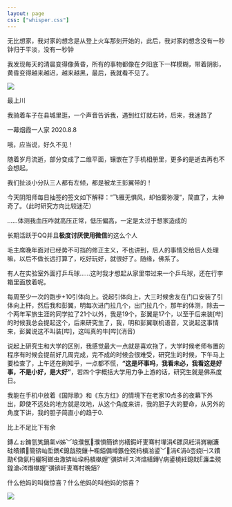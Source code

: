 ```yaml
---
layout: page
css: ["whisper.css"]
---
```


<p class='pp'>无比想家，我对家的想念是从登上火车那刻开始的，此后，我对家的想念没有一秒钟归于平淡，没有一秒钟 </p>  
<p class='pp'>我发现每天的清晨变得像黄昏，所有的事物都像在夕阳底下一样模糊，带着阴影，黄昏变得越来越迟，越来越黑，最后，我就看不见了。 </p>  



<p class='pp'><img src="https://gsp0.baidu.com/5aAHeD3nKhI2p27j8IqW0jdnxx1xbK/tb/editor/images/client/image_emoticon25.png"></p>  

<p class='pp'>最上川</p>

<p class='pp'>我骑着车子在县城里逛，一个声音告诉我，遇到红灯就右转，后来，我迷路了</p>
<p class='pp'>一幕烟霞一人家 2020.8.8</p>
<p class='pp'>哦，应当说，好久不见！</p>
<p class='pp'>随着岁月流逝，部分变成了二维平面，镶嵌在了手机相册里，更多的是逝去再也不会想起。 </p>  
<p class='pp'>我们扯淡小分队三人都有左倾，都是被龙王彭翼带的！ </p>
<p class='pp'>今天阴阳师每日抽签的签文如下解释：“飞雁无惧风，却怕雾弥漫”，简直了，太神奇了。（此时研究方向比较迷茫）</p>
<p class='pp'>……体测我血压咋就高压正常，低压偏高，一定是太过于想家造成的</p>
<p class='pp'>长期活跃于QQ并且<b>极度讨厌使用微信</b>的这么个人</p>
<p class='pp'>毛主席晚年面对已经势不可挡的修正主义，不也讲到，后人的事情交给后人处理嘛，以后不做长远打算了，吃好玩好，就很好了。随缘，佛系了。</p>
<p class='pp'>有人在实验室外面打乒乓球……这时我才想起从家里带过来一个乒乓球，还在行李箱里面放着呢。</p>
<p class='pp'>每周至少一次的跑步+10引体向上。说起引体向上，大三时候舍友在门口安装了引体向上杆，然后我和彭翼，明每次进门拉几个，出门拉几个，那年的体测，除去一个两年军旅生涯的同学拉了21个以外，我是19个，彭翼是17个，以至于后来装[哔]的时候我总会提起这个，后来研究生了，我，明和彭翼联机语音，又说起这事情来，彭翼说这不叫装[哔]，这叫真的牛[哔](消音)</p>
<p class='pp'>说起上研究生和大学的区别，我感觉最大一点就是喜欢拖了，大学时候老师布置的程序有时候会提前好几周完成，完不成的时候会很难受，研究生的时候，下午马上要检查了，上午还在刷知乎，一点都不慌，<b>“这是坏事吗，我看未必，我看这是好事，不是小好，是大好”</b>，若四个字概括大学用力争上游的话，研究生就是佛系度日。</p>
<p class='pp'>我能在手机中放着《国际歌》和《东方红》的情境下在老家10点多的夜幕下外出，即使不远处的地方就是坟地，从这个角度来讲，我的胆子大的要命，从另外的角度下讲，我的胆子简直小的趋于0.</p>
<p class='pp'>比上不足比下有余</p>
<p class='pp'>鏄ㄥぉ鏅氫笂鍋氭ⅵ姊﹀埌濮氬濮愪簡锛岃繕鍜屽叓骞村墠涓€鏍凤紝涓嶈繃濂硅皟鐨簡锛屾埑鐫€鎴戠殑鑲╄唨銆備竴鏃佺殑杩樻湁鍙﹀涓€涓枩娆㈠ス鐨勩€傚氨杩欐牱鎯虫潵锛屾垜杩樻槸娌″彉锛屽ス涔熻繕鏄病鍙橈紝鎴戝濂圭殑鍠滄涔熸槸娌″彉锛屽叓骞村晩銆?</p>
<p class='pp'>什么他妈的叫做惊喜？什么他妈的叫他妈的惊喜？</p>




<img src="https://gsp0.baidu.com/5aAHeD3nKhI2p27j8IqW0jdnxx1xbK/tb/editor/images/client/image_emoticon25.png">